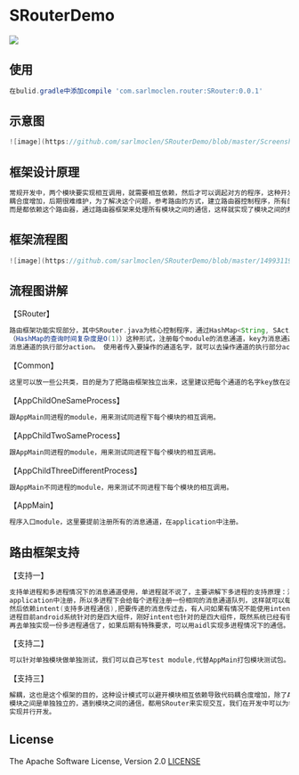 # SRouterDemo
![](https://img.shields.io/badge/release-0.0.1-brightgreen.svg)
## 使用

```gradle
在bulid.gradle中添加compile 'com.sarlmoclen.router:SRouter:0.0.1'
```

## 示意图

```gradle
![image](https://github.com/sarlmoclen/SRouterDemo/blob/master/Screenshot_2017-07-11-16-59-11-929_com.sarlmoclen.demo.png)
```

## 框架设计原理

```gradle
常规开发中，两个模块要实现相互调用，就需要相互依赖，然后才可以调起对方的程序，这种开发模式很容易造成程序
耦合度增加，后期很难维护，为了解决这个问题，参考路由的方式，建立路由器控制程序，所有的模块不再相互依赖，
而是都依赖这个路由器，通过路由器框架来处理所有模块之间的通信，这样就实现了模块之间的解耦。
```

## 框架流程图

```gradle
![image](https://github.com/sarlmoclen/SRouterDemo/blob/master/1499311950.jpg)
```

## 流程图讲解
【SRouter】

```gradle
路由框架功能实现部分，其中SRouter.java为核心控制程序，通过HashMap<String, SAction> mActions
（HashMap的查询时间复杂度是O(1)）这种形式，注册每个module的消息通道，key为消息通道的名字，value为
消息通道的执行部分action。 使用者传入要操作的通道名字，就可以去操作通道的执行部分action。
```

【Common】

```gradle
这里可以放一些公共类，目的是为了把路由框架独立出来，这里建议把每个通道的名字key放在这里做统一管理。
```

【AppChildOneSameProcess】

```gradle
跟AppMain同进程的module，用来测试同进程下每个模块的相互调用。
```

【AppChildTwoSameProcess】

```gradle
跟AppMain同进程的module，用来测试同进程下每个模块的相互调用。
```

【AppChildThreeDifferentProcess】

```gradle
跟AppMain不同进程的module，用来测试不同进程下每个模块的相互调用。
```

【AppMain】

```gradle
程序入口module，这里要提前注册所有的消息通道，在application中注册。
```

## 路由框架支持
【支持一】

```gradle
支持单进程和多进程情况下的消息通道使用，单进程就不说了，主要讲解下多进程的支持原理：消息通道的注册是在
application中注册，所以多进程下会给每个进程注册一份相同的消息通道队列，这样就可以每个进程都可以调起action,
然后依赖intent(支持多进程通信),把要传递的消息传过去，有人问如果有情况不能使用intent怎么办，作者考虑到，多
进程目前android系统针对的是四大组件，刚好intent也针对的是四大组件，既然系统已经有很好的方案，就不需要自己
再去单独实现一份多进程通信了，如果后期有特殊要求，可以用aidl实现多进程情况下的通信。
```

【支持二】

```gradle
可以针对单独模块做单独测试，我们可以自己写test module,代替AppMain打包模块测试包。
```

【支持三】

```gradle
解耦，这也是这个框架的目的，这种设计模式可以避开模块相互依赖导致代码耦合度增加，除了AppMain这个模块，其他
模块之间是单独独立的，遇到模块之间的通信，都用SRouter来实现交互，我们在开发中可以为每个开发小组分配独立的module
实现并行开发。
```

## License
The Apache Software License, Version 2.0  [LICENSE](http://www.apache.org/licenses/LICENSE-2.0.txt)
